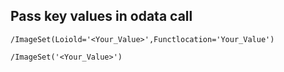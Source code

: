 ## Pass key values in odata call

    /ImageSet(Loiold='<Your_Value>',Functlocation='Your_Value')
    
    /ImageSet('<Your_Value>')

